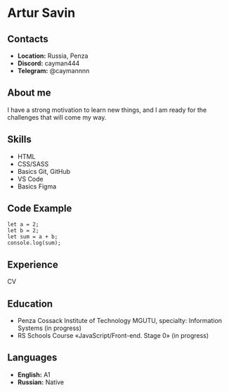 # Artur Savin

## Contacts

* **Location:** Russia, Penza
* **Discord:** cayman444
* **Telegram:** @caymannnn

## About me

I have a strong motivation to learn new things, and I am ready for the challenges that will come my way.

## Skills

* HTML
* CSS/SASS
* Basics Git, GitHub
* VS Code
* Basics Figma

## Code Example

```
let a = 2;
let b = 2;
let sum = a + b;
console.log(sum);
```

## Experience

CV

## Education

* Penza Cossack Institute of Technology MGUTU, specialty: Information Systems (in progress)
* RS Schools Course «JavaScript/Front-end. Stage 0» (in progress)

## Languages

* **English:** A1
* **Russian:** Native